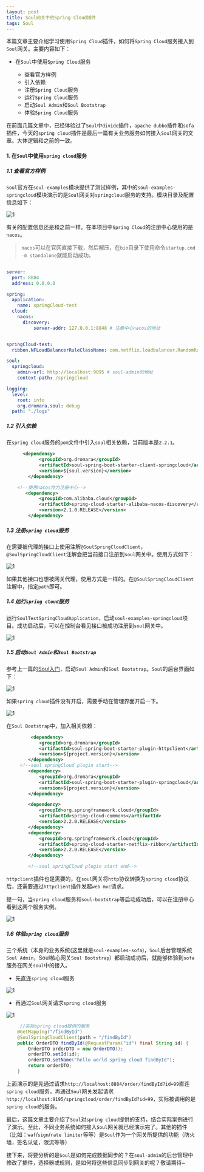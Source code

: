 ```yaml
---
layout: post
title: Soul网关中的Spring Cloud插件
tags: Soul
---
```


本篇文章主要介绍学习使用`Spring Cloud`插件，如何将`Spring Cloud`服务接入到`Soul`网关。主要内容如下：

 - 在`Soul`中使用`Spring Cloud`服务

   -   查看官方样例
   - 引入依赖
   - 注册`Spring Cloud`服务
   - 运行`Spring Cloud`服务
   - 启动`Soul Admin`和`Soul Bootstrap`
   - 体验`Spring Cloud`服务

在前面几篇文章中，已经体验过了`Soul`中`divide`插件，`apache dubbo`插件和`sofa`插件，今天的`spring cloud`插件是最后一篇有关业务服务如何接入`Soul`网关的文章。大体逻辑和之前的一致。

#### 1. 在`Soul`中使用`spring cloud`服务

##### 1.1 查看官方样例



  `Soul`官方在`soul-examples`模块提供了测试样例，其中的`soul-examples-springcloud`模块演示的是`Soul`网关对`springcloud`服务的支持。模块目录及配置信息如下：

![1](https://midnight2104.github.io/img/2021-1-19/1.png)

有关的配置信息还是和之前一样。在本项目中`Spring Cloud`的注册中心使用的是`nacos`。

> `nacos`可以在官网直接下载，然后解压，在`bin`目录下使用命令`startup.cmd -m standalone`就能启动成功。

```yaml

server:
  port: 8884
  address: 0.0.0.0

spring:
  application:
    name: springCloud-test
  cloud: 
    nacos:
      discovery:
          server-addr: 127.0.0.1:8848 # 注册中心nacos的地址


springCloud-test:
  ribbon.NFLoadBalancerRuleClassName: com.netflix.loadbalancer.RandomRule

soul:
  springcloud:
    admin-url: http://localhost:9095 # soul-admin的地址
    context-path: /springcloud

logging:
  level:
    root: info
    org.dromara.soul: debug
  path: "./logs"
```



##### 1.2 引入依赖
在`spring cloud`服务的`pom`文件中引入`soul`相关依赖，当前版本是`2.2.1`。


```xml
	  <dependency>
            <groupId>org.dromara</groupId>
            <artifactId>soul-spring-boot-starter-client-springcloud</artifactId>
            <version>${soul.version}</version>
        </dependency>

	<!--使用nacos作为注册中心-->
       <dependency>
            <groupId>com.alibaba.cloud</groupId>
            <artifactId>spring-cloud-starter-alibaba-nacos-discovery</artifactId>
            <version>2.1.0.RELEASE</version>
        </dependency>
```

##### 1.3 注册`spring cloud`服务
在需要被代理的接口上使用注解`@SoulSpringCloudClient`，`@SoulSpringCloudClient`注解会把当前接口注册到`soul`网关中。使用方式如下：

![1](https://midnight2104.github.io/img/2021-1-19/2.png)


如果其他接口也想被网关代理，使用方式是一样的。在`@SoulSpringCloudClient`注解中，指定`path`即可。
##### 1.4 运行`spring cloud`服务
运行`SoulTestSpringCloudApplication`，启动`soul-examples-springcloud`项目。成功启动后，可以在控制台看见接口被成功注册到`soul`网关中。

![1](https://midnight2104.github.io/img/2021-1-19/3.png)

##### 1.5 启动`Soul Admin`和`Soul Bootstrap`
参考上一篇的[Soul入门](https://midnight2104.github.io/2021/01/14/Soul%E5%85%A5%E9%97%A8/)，启动`Soul Admin`和`Soul Bootstrap`。`Soul`的后台界面如下：


![1](https://midnight2104.github.io/img/2021-1-19/4.png)

如果`spring cloud`插件没有开启，需要手动在管理界面开启一下。

![1](https://midnight2104.github.io/img/2021-1-19/5.png)

在`Soul Bootstrap`中，加入相关依赖：

```xml
         <dependency>
            <groupId>org.dromara</groupId>
            <artifactId>soul-spring-boot-starter-plugin-httpclient</artifactId>
            <version>${project.version}</version>
        </dependency>
	 <!--soul springCloud plugin start-->
        <dependency>
            <groupId>org.dromara</groupId>
            <artifactId>soul-spring-boot-starter-plugin-springcloud</artifactId>
            <version>${project.version}</version>
        </dependency>

        <dependency>
            <groupId>org.springframework.cloud</groupId>
            <artifactId>spring-cloud-commons</artifactId>
            <version>2.2.0.RELEASE</version>
        </dependency>
        <dependency>
            <groupId>org.springframework.cloud</groupId>
            <artifactId>spring-cloud-starter-netflix-ribbon</artifactId>
            <version>2.2.0.RELEASE</version>
        </dependency>

        <!--soul springCloud plugin start end-->

```

`httpclient`插件也是需要的，在`soul`网关将`http`协议转换为`spring cloud`协议后，还需要通过`httpclient`插件发起`web mvc`请求。

提一句，当`spring cloud`服务和`soul-bootstrap`等启动成功后，可以在注册中心看到这两个服务实例。

![1](https://midnight2104.github.io/img/2021-1-19/8.png)

##### 1.6 体验`spring cloud`服务

三个系统（本身的业务系统(这里就是`soul-examples-sofa`)，`Soul`后台管理系统`Soul Admin`，Soul核心网关`Soul Bootstrap`）都启动成功后，就能够体验到`sofa`服务在网关`soul`中的接入。

- 先直连`spring cloud`服务

![1](https://midnight2104.github.io/img/2021-1-19/6.png)

- 再通过`Soul`网关请求`spring cloud`服务

![1](https://midnight2104.github.io/img/2021-1-19/7.png)



```java
	 //实际spring cloud提供的服务
    @GetMapping("/findById")
    @SoulSpringCloudClient(path = "/findById")
    public OrderDTO findById(@RequestParam("id") final String id) {
        OrderDTO orderDTO = new OrderDTO();
        orderDTO.setId(id);
        orderDTO.setName("hello world spring cloud findById");
        return orderDTO;
    }
```



上面演示的是先通过请求`http://localhost:8884/order/findById?id=99`直连`spring cloud`服务。再通过`Soul`网关发起请求`http://localhost:9195/springcloud/order/findById?id=99`，实际被调用的是`spring cloud`的服务。



最后，这篇文章主要介绍了`Soul`对`spring cloud`提供的支持，结合实际案例进行了演示。至此，不同业务系统如何接入`Soul`网关就已经演示完了。其他的插件（比如：`waf`/`sign`/`rate limiter`等等）是`Soul`作为一个网关所提供的功能（防火墙，签名认证，限流等等）

接下来，将要分析的是`Soul`是如何完成数据同步的？在`soul-admin`的后台管理中修改了插件，选择器或规则，是如何将这些信息同步到网关的呢？敬请期待~